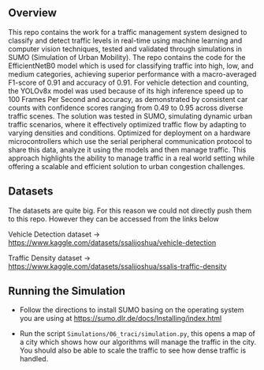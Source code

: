 
## Overview
This repo contains the work for a traffic management system designed to classify and detect traffic levels in real-time using machine learning and computer vision techniques, tested and validated through simulations in SUMO (Simulation of Urban Mobility). The repo contains the code for the EfficientNetB0 model which is used for classifying traffic into high, low, and medium categories, achieving superior performance with a macro-averaged F1-score of 0.91 and accuracy of 0.91. For vehicle detection and counting, the YOLOv8x model was used because of its high inference speed up to 100 Frames Per Second and accuracy, as demonstrated by consistent car counts with confidence scores ranging from 0.49 to 0.95 across diverse traffic scenes. The solution was tested in SUMO, simulating dynamic urban traffic scenarios, where it effectively optimized traffic flow by adapting to varying densities and conditions. Optimized for deployment on a hardware microcontrollers which use the serial peripheral communication protocol to share this data, analyze it using the models and then manage traffic. This approach highlights the ability to manage traffic in a real world setting while offering a scalable and efficient solution to urban congestion challenges.

## Datasets
The datasets are quite big. For this reason we could not directly push them to this repo. However they can be accessed from the links below

Vehicle Detection dataset -> https://www.kaggle.com/datasets/ssalijoshua/vehicle-detection

Traffic Density dataset -> https://www.kaggle.com/datasets/ssalijoshua/ssalis-traffic-density

## Running the Simulation
- Follow the directions to install SUMO basing on the operating system you are using at https://sumo.dlr.de/docs/Installing/index.html

- Run the script `Simulations/06_traci/simulation.py`, this opens a map of a city which shows how our algorithms will manage the traffic in the city. You should also be able to scale the traffic to see how dense traffic is handled.  